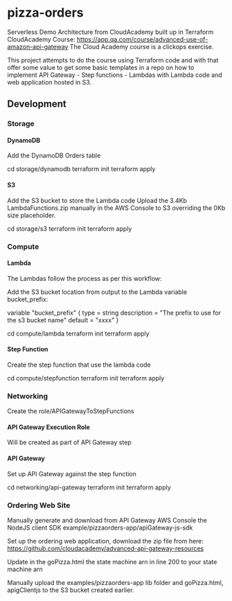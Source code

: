 # pizza-orders
Serverless Demo Architecture from CloudAcademy built up in Terraform
CloudAcademy Course: https://app.qa.com/course/advanced-use-of-amazon-api-gateway
The Cloud Academy course is a clickops exercise. 

This project attempts to do the course using Terraform code and with that offer some
value to get some basic templates in a repo on how to implement API Gateway - Step functions - Lambdas with Lambda code and web application hosted in S3.

## Development

### Storage

#### DynamoDB

Add the DynamoDB Orders table

cd storage/dynamodb
terraform init
terraform apply

#### S3

Add the S3 bucket to store the Lambda code
Upload the 3.4Kb LambdaFunctions.zip manually in the AWS Console to S3 overriding the 0Kb size placeholder.

cd storage/s3
terraform init
terraform apply

### Compute

#### Lambda

The Lambdas follow the process as per this workflow:

Add the S3 bucket location from output to the Lambda variable bucket_prefix:

variable "bucket_prefix" {
  type = string
  description = "The prefix to use for the s3 bucket name"
  default = "xxxx"
}

cd compute/lambda
terraform init
terraform apply

#### Step Function

Create the step function that use the lambda code

cd compute/stepfunction
terraform init
terraform apply

### Networking

Create the role/APIGatewayToStepFunctions

#### API Gateway Execution Role

Will be created as part of API Gateway step

#### API Gateway

Set up API Gateway against the step function

cd networking/api-gateway
terraform init
terraform apply

### Ordering Web Site

Manually generate and download from API Gateway AWS Console the NodeJS client SDK
example/pizzaorders-app/apiGateway-js-sdk

Set up the ordering web application, download the zip file from here:
https://github.com/cloudacademy/advanced-api-gateway-resources

Update in the goPizza.html the state machine arn in line 200 to your state machine arn

Manually upload the examples/pizzaorders-app lib folder and goPizza.html, apigClientjs to the S3 bucket created earlier.










